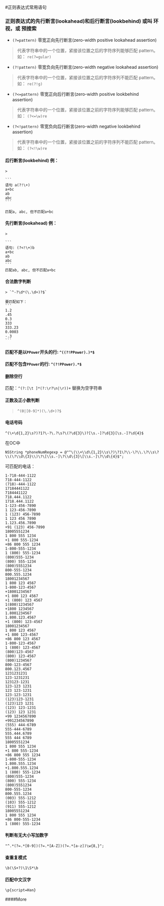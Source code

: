 
#正则表达式常用语句

### 正则表达式的先行断言(lookahead)和后行断言(lookbehind) 或叫 环视，或 预搜索
* `(?=pattern)` 零宽正向先行断言(zero-width positive lookahead assertion)

>代表字符串中的一个位置，紧接该位置之后的字符序列能够匹配 pattern。 如： `re(?=gular)`

* `(?!pattern)` 零宽负向先行断言(zero-width negative lookahead assertion)

> 代表字符串中的一个位置，紧接该位置之后的字符序列不能匹配 pattern。  如： `re(?!g)`

* `(?<=pattern)` 零宽正向后行断言(zero-width positive lookbehind assertion)

> 代表字符串中的一个位置，紧接该位置之前的字符序列能够匹配 pattern。 如： `(?<=\w)re`

* `(?<!pattern)` 零宽负向后行断言(zero-width negative lookbehind assertion)

> 代表字符串中的一个位置，紧接该位置之前的字符序列不能匹配 pattern。如： `(?<!\w)re`

#### 后行断言(lookbehind) 例：
	>
	
	```
	语句 a(?!\+)
	a+bc
	ab
	abc
	```
	
	匹配a, abc, 但不匹配a+bc

#### 先行断言(lookahead) 例：
	>
	
	```  
	语句: (?<!\+)b
	a+bc
	ab
	abc
	```
	匹配ab, abc, 但不匹配a+bc
	
#### 合法数字判断
	> `^-?\d*(\.\d+)?$`
	
	要匹配如下：
	```
	1.2
	.45
	0.3
	333
	333.23
	0.0003
	-.3
	```
#### 匹配不是以`PPower`开头的行: `^((?!PPower).)*$`
#### 匹配不包含`PPower`的行: `^(?!PPower).*$`

#### 删除空行
匹配：`^(?:[\t ]*(?:\r?\n|\r))+` 替换为空字符串

#### 正数及正小数判断
> `^(0|[0-9]*)(\.\d+)?$`


#### 电话号码
`^(\+\d{1,2}\s?)?1?\-?\.?\s?\(?\d{3}\)?[\s.-]?\d{3}[\s.-]?\d{4}$`

在OC中
```
NSString *phoneNumRegexp = @"^\(\\+\\d\{1,2}\\s\?)\?1\?\\-\?\\.\?\\s\?\\(\?\\d\{3}\\)\?\[\\s.-]\?\\d\{3}\[\\s.-]\?\\d\{4}$";
```

可匹配的电话：
>
```
1-718-444-1122
718-444-1122
(718)-444-1122
17184441122
7184441122
718.444.1122
1718.444.1122
1-123-456-7890
1 123-456-7890
1 (123) 456-7890
1 123 456 7890
1.123.456.7890
+91 (123) 456-7890
18005551234
1 800 555 1234
+1 800 555-1234
+86 800 555 1234
1-800-555-1234
1 (800) 555-1234
(800)555-1234
(800) 555-1234
(800)5551234
800-555-1234
800.555.1234
18001234567
1 800 123 4567
1-800-123-4567
+18001234567
+1 800 123 4567
+1 (800) 123 4567
1(800)1234567
+1800 1234567
1.8001234567
1.800.123.4567
+1 (800) 123-4567
18001234567
1 800 123 4567
+1 800 123-4567
+86 800 123 4567
1-800-123-4567
1 (800) 123-4567
(800)123-4567
(800) 123-4567
(800)1234567
800-123-4567
800.123.4567
1231231231
123-1231231
123123-1231
123-123 1231
123 123-1231
123-123-1231
(123)123-1231
(123)123 1231
(123) 123-1231
(123) 123 1231
+99 1234567890
+991234567890
(555) 444-6789
555-444-6789
555.444.6789
555 444 6789
18005551234
1 800 555 1234
+1 800 555-1234
+86 800 555 1234
1-800-555-1234
1.800.555.1234
+1.800.555.1234
1 (800) 555-1234
(800)555-1234
(800) 555-1234
(800)5551234
800-555-1234
800.555.1234
(003) 555-1212
(103) 555-1212
(911) 555-1212
18005551234
1 800 555 1234
+86 800-555-1234
1 (800) 555-1234
```

#### 判断有无大小写加数字
```
"^.*(?=.*[0-9])(?=.*[A-Z])(?=.*[a-z])\w{8,}";
```
#### 查重复模式
```\b(\S+?)\1\S*\b```

#### 匹配中文汉字
`\p{script=Han}`

####More